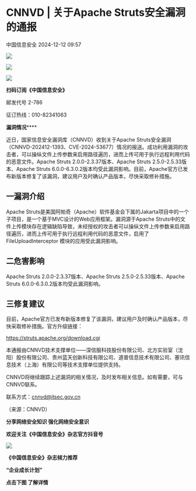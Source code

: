 #  CNNVD | 关于Apache Struts安全漏洞的通报   
 中国信息安全   2024-12-12 09:57  
  
![](https://mmbiz.qpic.cn/sz_mmbiz_gif/1brjUjbpg5wgeHFjliar42olr9wwjYJ1uIRhOq0gDre37SCIFhPt2Ly0iazCcQSa5SnSxQ4LAvam7rxK3Kibe6DRQ/640?wx_fmt=gif&from=appmsg "")  
  
![](https://mmbiz.qpic.cn/sz_mmbiz_png/1brjUjbpg5wgeHFjliar42olr9wwjYJ1uDia2iasI6bJl3rC023BNMGYLAlprJv8cu5UYT9TlstNfAykW5I2uIK4A/640?wx_fmt=png&from=appmsg "")  
  
![](https://mmbiz.qpic.cn/sz_mmbiz_gif/1brjUjbpg5wgeHFjliar42olr9wwjYJ1uIRhOq0gDre37SCIFhPt2Ly0iazCcQSa5SnSxQ4LAvam7rxK3Kibe6DRQ/640?wx_fmt=gif&from=appmsg "")  
  
**扫码订阅《中国信息安全》**  
  
  
邮发代号 2-786  
  
征订热线：010-82341063  
  
  
  
  
  
  
**漏洞情况******  
  
近日，国家信息安全漏洞库（CNNVD）收到关于Apache Struts安全漏洞（CNNVD-202412-1393、CVE-2024-53677）情况的报送。成功利用漏洞的攻击者，可以操纵文件上传参数来启用路径遍历，进而上传可用于执行远程利用代码的恶意文件。Apache Struts 2.0.0-2.3.37版本、Apache Struts 2.5.0-2.5.33版本、Apache Struts 6.0.0-6.3.0.2版本均受此漏洞影响。目前，Apache官方已发布新版本修复了该漏洞，建议用户及时确认产品版本，尽快采取修补措施。  
  
## 一漏洞介绍  
  
  
Apache Struts是美国阿帕奇（Apache）软件基金会下属的Jakarta项目中的一个子项目，是一个基于MVC设计的Web应用框架。漏洞源于Apache Struts中的文件上传模块存在逻辑缺陷导致，未经授权的攻击者可以操纵文件上传参数来启用路径遍历，进而上传可用于执行远程利用代码的恶意文件，启用了FileUploadInterceptor 模块的应用受此漏洞影响。  
  
## 二危害影响  
  
  
Apache Struts 2.0.0-2.3.37版本、Apache Struts 2.5.0-2.5.33版本、Apache Struts 6.0.0-6.3.0.2版本均受此漏洞影响。  
  
## 三修复建议  
  
  
目前，Apache官方已发布新版本修复了该漏洞，建议用户及时确认产品版本，尽快采取修补措施。官方升级链接：  
  
https://struts.apache.org/download.cgi  
  
本通报由CNNVD技术支撑单位——深信服科技股份有限公司、北方实验室（沈阳）股份有限公司、贵州蓝天创新科技有限公司、道普信息技术有限公司、塞讯信息技术（上海）有限公司等技术支撑单位提供支持。  
  
CNNVD将继续跟踪上述漏洞的相关情况，及时发布相关信息。如有需要，可与CNNVD联系。  
  
联系方式：cnnvd@itsec.gov.cn  
  
（来源：CNNVD）  
  
  
  
**分享网络安全知识 强化网络安全意识**  
  
**欢迎关注《中国信息安全》杂志官方抖音号**  
  
![](https://mmbiz.qpic.cn/sz_mmbiz_jpg/1brjUjbpg5wgeHFjliar42olr9wwjYJ1uoooXibakjQOias4yb2dNbCqIABIOTLoJLCTJ6ibRB6pplYdU3EZYIIFpg/640?wx_fmt=jpeg&from=appmsg "")  
  
  
**《中国信息安全》杂志倾力推荐**  
  
**“企业成长计划”**  
  
  
**点击下图 了解详情**  
  
  
  
[](https://mp.weixin.qq.com/s?__biz=MzA5MzE5MDAzOA==&mid=2664162643&idx=1&sn=fcc4f3a6047a0c2f4e4cc0181243ee18&scene=21#wechat_redirect)  
  
  
  
  
